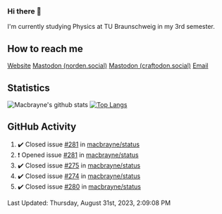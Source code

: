 ### Hi there 👋
I'm currently studying Physics at TU Braunschweig in my 3rd semester.

## How to reach me
[Website](https://florentin-schleuss.de)
<a rel="me" href="https://norden.social/@florentin">Mastodon (norden.social)</a>
<a rel="me" href="https://craftodon.social/@frodolon">Mastodon (craftodon.social)</a>
[Email](mailto:hello@macbrayne.de)

## Statistics
![Macbrayne's github stats](https://github-readme-stats.vercel.app/api?username=macbrayne&count_private=true&show_icons=true&hide_rank=true&custom_title=macbrayne's%20GitHub%20Stats)
[![Top Langs](https://github-readme-stats.vercel.app/api/top-langs/?username=macbrayne&exclude_repo=liftron&layout=compact)](https://github.com/anuraghazra/github-readme-stats)
## GitHub Activity

<!--RECENT_ACTIVITY:start-->
1. ✔️ Closed issue [#281](https://github.com/macbrayne/status/issues/281) in [macbrayne/status](https://github.com/macbrayne/status)
2. ❗️ Opened issue [#281](https://github.com/macbrayne/status/issues/281) in [macbrayne/status](https://github.com/macbrayne/status)
3. ✔️ Closed issue [#275](https://github.com/macbrayne/status/issues/275) in [macbrayne/status](https://github.com/macbrayne/status)
4. ✔️ Closed issue [#274](https://github.com/macbrayne/status/issues/274) in [macbrayne/status](https://github.com/macbrayne/status)
5. ✔️ Closed issue [#280](https://github.com/macbrayne/status/issues/280) in [macbrayne/status](https://github.com/macbrayne/status)
<!--RECENT_ACTIVITY:end-->

<!--RECENT_ACTIVITY:last_update-->
Last Updated: Thursday, August 31st, 2023, 2:09:08 PM
<!--RECENT_ACTIVITY:last_update_end-->


<!--
**macbrayne/macbrayne** is a ✨ _special_ ✨ repository because its `README.md` (this file) appears on your GitHub profile.

Here are some ideas to get you started:

- 🔭 I’m currently working on ...
- 🌱 I’m currently learning ...
- 👯 I’m looking to collaborate on ...
- 🤔 I’m looking for help with ...
- 💬 Ask me about ...
- 📫 How to reach me: ...
- 😄 Pronouns: ...
- ⚡ Fun fact: ...
-->
